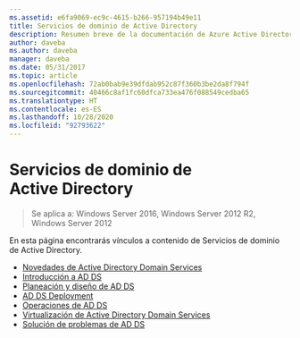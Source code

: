 ```yaml
---
ms.assetid: e6fa9069-ec9c-4615-b266-957194b49e11
title: Servicios de dominio de Active Directory
description: Resumen breve de la documentación de Azure Active Directory Domain Services.
author: daveba
ms.author: daveba
manager: daveba
ms.date: 05/31/2017
ms.topic: article
ms.openlocfilehash: 72ab0bab9e39dfdab952c87f360b3be2da8f794f
ms.sourcegitcommit: 40466c8af1fc60dfca733ea476f088549cedba65
ms.translationtype: HT
ms.contentlocale: es-ES
ms.lasthandoff: 10/28/2020
ms.locfileid: "92793622"
---
```

# <a name="active-directory-domain-services"></a>Servicios de dominio de Active Directory

>Se aplica a: Windows Server 2016, Windows Server 2012 R2, Windows Server 2012


En esta página encontrarás vínculos a contenido de Servicios de dominio de Active Directory.


* [Novedades de Active Directory Domain Services](../whats-new-active-directory-domain-services.md)
* [Introducción a AD DS](../ad-ds/AD-DS-Getting-Started.md)
* [Planeación y diseño de AD DS](../ad-ds/plan/AD-DS-Design-and-Planning.md)
* [AD DS Deployment](../ad-ds/deploy/AD-DS-Deployment.md)
* [Operaciones de AD DS](../ad-ds/manage/component-updates/AD-DS-Operations.md)
* [Virtualización de Active Directory Domain Services](../ad-ds/get-started/virtual-dc/Active-Directory-Domain-Services-Virtualization.md)
* [Solución de problemas de AD DS](../ad-ds/manage/AD-DS-Troubleshooting.md)
